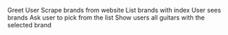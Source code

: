 Greet User
Scrape brands from website
List brands with index
User sees brands
Ask user to pick from the list
Show users all guitars with the selected brand